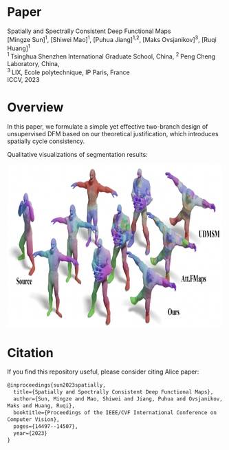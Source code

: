 # Paper
Spatially and Spectrally Consistent Deep Functional Maps  <br/>
[Mingze Sun]<sup>1</sup>, [Shiwei Mao]<sup>1</sup>, [Puhua Jiang]<sup>1,2</sup>,  [Maks Ovsjanikov]<sup>3</sup>, [Ruqi Huang]<sup>1</sup> <br/>
<sup>1 </sup>Tsinghua Shenzhen International Graduate School, China,   <sup>2 </sup>Peng Cheng Laboratory, China,  <br/>
<sup>3 </sup>LIX, Ecole polytechnique, IP Paris, France <br/>
ICCV, 2023 <br/>

# Overview 
In this paper, we formulate a simple yet effective two-branch design of unsupervised DFM based on our theoretical justification, which introduces spatially cycle consistency.

Qualitative visualizations of segmentation results:

<img src="./asset/teaser.png" width="500" height="380"/>



# Citation
If you find this repository useful, please consider citing Alice paper:
```
@inproceedings{sun2023spatially,
  title={Spatially and Spectrally Consistent Deep Functional Maps},
  author={Sun, Mingze and Mao, Shiwei and Jiang, Puhua and Ovsjanikov, Maks and Huang, Ruqi},
  booktitle={Proceedings of the IEEE/CVF International Conference on Computer Vision},
  pages={14497--14507},
  year={2023}
}
```
